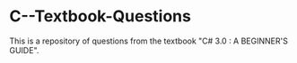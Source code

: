 # C--Textbook-Questions
This is a repository of questions from the textbook "C# 3.0 : A BEGINNER'S GUIDE".

